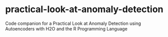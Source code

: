 # practical-look-at-anomaly-detection
Code companion for a Practical Look at Anomaly Detection using Autoencoders with H2O and the R Programming Language
